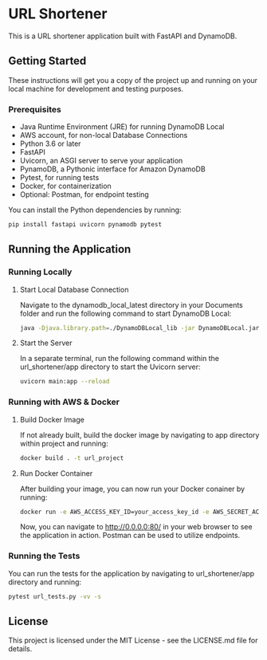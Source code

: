 # URL Shortener

This is a URL shortener application built with FastAPI and DynamoDB.

## Getting Started

These instructions will get you a copy of the project up and running on your local machine for development and testing purposes.

### Prerequisites

- Java Runtime Environment (JRE) for running DynamoDB Local
- AWS account, for non-local Database Connections
- Python 3.6 or later
- FastAPI
- Uvicorn, an ASGI server to serve your application
- PynamoDB, a Pythonic interface for Amazon DynamoDB
- Pytest, for running tests
- Docker, for containerization
- Optional: Postman, for endpoint testing

You can install the Python dependencies by running:

```bash
pip install fastapi uvicorn pynamodb pytest
```

## Running the Application

### Running Locally

1. Start Local Database Connection

    Navigate to the dynamodb_local_latest directory in your Documents folder and run the following command to start DynamoDB Local:

    ```bash
    java -Djava.library.path=./DynamoDBLocal_lib -jar DynamoDBLocal.jar -sharedDb
    ```

2. Start the Server

    In a separate terminal, run the following command within the url_shortener/app directory to start the Uvicorn server:

    ```bash
    uvicorn main:app --reload
    ```

### Running with AWS & Docker

1. Build Docker Image

    If not already built, build the docker image by navigating to app directory within project and running:

     ```bash
    docker build . -t url_project
    ```

2. Run Docker Container

    After building your image, you can now run your Docker conainer by running:

    ```bash
    docker run -e AWS_ACCESS_KEY_ID=your_access_key_id -e AWS_SECRET_ACCESS_KEY=your_secret_key --rm -it -p 80:80/tcp url_project:latest
    ```

    Now, you can navigate to http://0.0.0.0:80/ in your web browser to see the application in action. Postman can be used to utilize endpoints.

### Running the Tests

You can run the tests for the application by navigating to url_shortener/app directory and running:

```bash
pytest url_tests.py -vv -s
```

## License

This project is licensed under the MIT License - see the LICENSE.md file for details.

